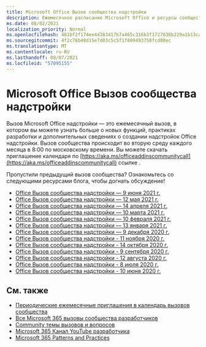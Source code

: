 ```yaml
---
title: Microsoft Office Вызов сообщества надстройки
description: Ежемесячное расписание Microsoft Office и ресурсы сообщества надстройки.
ms.date: 08/02/2021
localization_priority: Normal
ms.openlocfilehash: 401bf2f174ee4d383417b7a465c316b3f1727036b229a1b13cafb750825a74a8
ms.sourcegitcommit: 4f2c76b48d15e7d03c5c5f1f809493758fcd88ec
ms.translationtype: MT
ms.contentlocale: ru-RU
ms.lasthandoff: 08/07/2021
ms.locfileid: "57095155"
---
```

# <a name="microsoft-office-add-ins-community-call"></a>Microsoft Office Вызов сообщества надстройки

Вызов Microsoft Office надстройки — это ежемесячный вызов, в котором вы можете узнать больше о новых функций, практиках разработки и дополнительных сведениях о создании надстройок Office надстройки. Вызов сообщества происходит во вторую среду каждого месяца в 8:00 по московскому времени. Вы можете скачать приглашение календаря по [https://aka.ms/officeaddinscommunitycall](https://aka.ms/officeaddinscommunitycall) ссылке .

Пропустили предыдущий вызов сообщества? Ознакомьтесь со следующими ресурсами блога, чтобы догнать обсуждение!

- [Office Вызов сообщества надстройки — 9 июня 2021 г.](https://techcommunity.microsoft.com/t5/microsoft-365-pnp-blog/office-add-ins-community-call-june-2021/ba-p/2446156)
- [Office Вызов сообщества надстройки — 12 мая 2021 г.](https://techcommunity.microsoft.com/t5/microsoft-365-pnp-blog/office-add-ins-community-call-may-2021/ba-p/2369804)
- [Office Вызов сообщества надстройки — 14 апреля 2021 г.](https://techcommunity.microsoft.com/t5/microsoft-365-pnp-blog/office-add-ins-community-call-april-14-2021/ba-p/2318886)
- [Office Вызов сообщества надстройки — 10 марта 2021 г.](https://techcommunity.microsoft.com/t5/microsoft-365-pnp-blog/office-add-ins-community-call-march-10-2021/ba-p/2205369)
- [Office Вызов сообщества надстройки — 10 февраля 2021 г.](https://developer.microsoft.com/office/blogs/office-add-ins-community-call-february-10-2021/)
- [Office Вызов сообщества надстройки — 13 января 2021 г.](https://developer.microsoft.com/office/blogs/office-add-ins-community-call-january-13-2021%e2%80%af/)
- [Office Вызов сообщества надстройки — 9 декабря 2020 г.](https://developer.microsoft.com/microsoft-365/blogs/office-add-ins-community-call-december-9-2020/)
- [Office Вызов сообщества надстройки - 11 ноября 2020 г.](https://developer.microsoft.com/office/blogs/office-add-ins-community-call-november-11-2020/)
- [Office Вызов сообщества надстройки - 14 октября 2020 г.](https://developer.microsoft.com/office/blogs/office-add-ins-community-call-october-14-2020%E2%80%AF/)
- [Office Вызов сообщества надстройки - 9 сентября 2020 г.](https://developer.microsoft.com/office/blogs/office-add-ins-community-call-september-9-2020/)
- [Office Вызов сообщества надстройки - 12 августа 2020 г.](https://developer.microsoft.com/office/blogs/office-add-ins-community-call-august-12-2020%E2%80%AF/)
- [Office Вызов сообщества надстройки - 8 июля 2020 г.](https://developer.microsoft.com/office/blogs/office-add-ins-community-call-july-8-2020/)
- [Office Вызов сообщества надстройки - 10 июня 2020 г.](https://developer.microsoft.com/office/blogs/office-add-ins-community-call-june-10-2020/)

## <a name="see-also"></a>См. также

- [Периодические ежемесячные приглашения в календарь вызовов сообщества](https://aka.ms/officeaddinscommunitycall)
- [Все Microsoft 365 вызовы сообщества разработчиков](https://aka.ms/M365DevCalls)
- [Community темы вызовов и вопросов](https://aka.ms/officeaddinsform)
- [Microsoft 365 Канал YouTube разработчика](https://aka.ms/OfficeDevYouTube)
- [Microsoft 365 Patterns and Practices](https://aka.ms/M365PnP)
